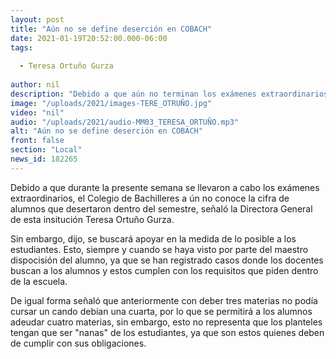 ```yaml
---
layout: post
title: "Aún no se define deserción en COBACH"
date: 2021-01-19T20:52:00.000-06:00
tags:
  
  - Teresa Ortuño Gurza
  
author: nil
description: "Debido a que aún no terminan los exámenes extraordinarios."
image: "/uploads/2021/images-TERE_OTRUÑO.jpg"
video: "nil"
audio: "/uploads/2021/audio-MM03_TERESA_ORTUÑO.mp3"
alt: "Aún no se define deserción en COBACH"
front: false
section: "Local"
news_id: 182265
---
```


Debido a que durante la presente semana se llevaron a cabo los exámenes extraordinarios, el Colegio de Bachilleres a ún no conoce la cifra de alumnos que desertaron dentro del semestre, señaló la Directora General de esta insitución Teresa Ortuño Gurza.

Sin embargo, dijo, se buscará apoyar en la medida de lo posible a los estudiantes. Esto, siempre y cuando se haya visto por parte del maestro dispocisión del alumno, ya que se han registrado casos donde los docentes buscan a los alumnos y estos cumplen con los requisitos que piden dentro de la escuela.

De igual forma señaló que anteriormente con deber tres materias no podía cursar un cando debían una cuarta, por lo que se permitirá a los alumnos adeudar cuatro materias, sin embargo, esto no representa que los planteles tengan que ser "nanas" de los estudiantes, ya que son estos quienes deben de cumplir con sus obligaciones.